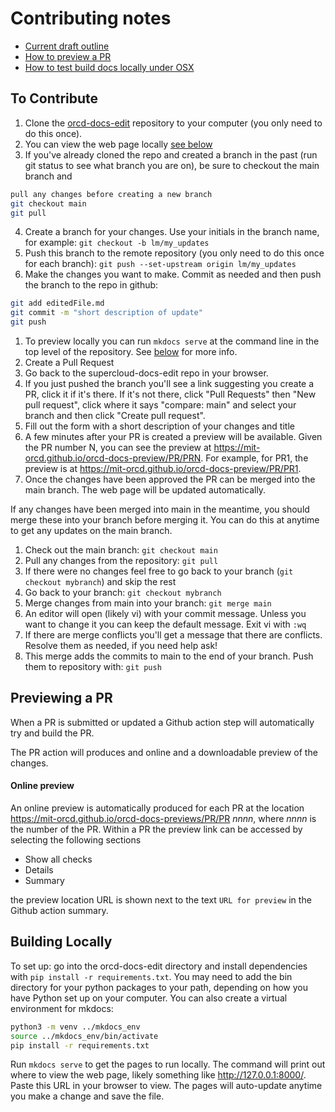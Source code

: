 # Contributing notes 

   * [Current draft outline](contributing.md#draft-outine)
   * [How to preview a PR](contributing.md#previewing-a-pr)
   * [How to test build docs locally under OSX](contributing.md#notes-on-setting-up-to-build-locally-on-osx)

## To Contribute

1. Clone the [orcd-docs-edit](https://github.com/mit-orcd/orcd-docs-edit/tree/main) repository to your computer (you only need to do this once).
2. You can view the web page locally [see below](#building-locally)
3. If you've already cloned the repo and created a branch in the past (run git status to see what branch you are on), be sure to checkout the main branch and 
```bash
pull any changes before creating a new branch
git checkout main
git pull
```
4. Create a branch for your changes. Use your initials in the branch name, for example: `git checkout -b lm/my_updates`
  1. Push this branch to the remote repository (you only need to do this once for each branch): `git push --set-upstream origin lm/my_updates`
5. Make the changes you want to make. Commit as needed and then push the branch to the repo in github:
```bash
git add editedFile.md
git commit -m "short description of update"
git push
```
  1. To preview locally you can run `mkdocs serve` at the command line in the top level of the repository. See [below](#building-locally) for more info.
6. Create a Pull Request
  1. Go back to the supercloud-docs-edit repo in your browser.
  2. If you just pushed the branch you'll see a link suggesting you create a PR, click it if it's there. If it's not there, click "Pull Requests" then "New pull request", click where it says "compare: main" and select your branch and then click "Create pull request".
  3. Fill out the form with a short description of your changes and title
  4. A few minutes after your PR is created a preview will be available. Given the PR number N, you can see the preview at https://mit-orcd.github.io/orcd-docs-preview/PR/PRN. For example, for PR1, the preview is at https://mit-orcd.github.io/orcd-docs-preview/PR/PR1.
7. Once the changes have been approved the PR can be merged into the main branch. The web page will be updated automatically.

If any changes have been merged into main in the meantime, you should merge these into your branch before merging it. You can do this at anytime to get any updates on the main branch.
1. Check out the main branch: `git checkout main`
2. Pull any changes from the repository: `git pull`
  1. If there were no changes feel free to go back to your branch (`git checkout mybranch`) and skip the rest
3. Go back to your branch: `git checkout mybranch`
4. Merge changes from main into your branch: `git merge main`
  1. An editor will open (likely vi) with your commit message. Unless you want to change it you can keep the default message. Exit vi with `:wq`
  2. If there are merge conflicts you'll get a message that there are conflicts. Resolve them as needed, if you need help ask!
5. This merge adds the commits to main to the end of your branch. Push them to repository with: `git push`

## Previewing a PR

When a PR is submitted or updated a Github action step will automatically try and build the PR. 

The PR action will produces and online and a downloadable preview of the changes.

#### Online preview
An online preview is automatically produced for each PR at the location https://mit-orcd.github.io/orcd-docs-previews/PR/PR _nnnn_, where
_nnnn_ is the number of the PR. Within a PR the preview link can be accessed by selecting the following sections
   * Show all checks
   * Details
   * Summary

the preview location URL is shown next to the text `URL for preview` in the Github action summary.

## Building Locally

To set up: go into the orcd-docs-edit directory and install dependencies with `pip install -r requirements.txt`. You may need to add the bin directory for your python packages to your path, depending on how you have Python set up on your computer. You can also create a virtual environment for mkdocs:

```bash
python3 -m venv ../mkdocs_env
source ../mkdocs_env/bin/activate
pip install -r requirements.txt
```

Run `mkdocs serve` to get the pages to run locally. The command will print out where to view the web page, likely something like http://127.0.0.1:8000/. Paste this URL in your browser to view. The pages will auto-update anytime you make a change and save the file.

